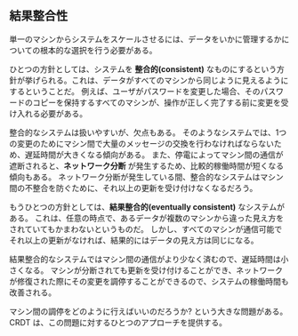 ## 結果整合性

単一のマシンからシステムをスケールさせるには、データをいかに管理するかについての根本的な選択を行う必要がある。

ひとつの方針としては、システムを **整合的(consistent)** なものにするという方針が挙げられる。これは、データがすべてのマシンから同じように見えるようにするということだ。
例えば、ユーザがパスワードを変更した場合、そのパスワードのコピーを保持するすべてのマシンが、操作が正しく完了する前に変更を受け入れる必要がある。

整合的なシステムは扱いやすいが、欠点もある。
そのようなシステムでは、1つの変更のためにマシン間で大量のメッセージの交換を行わなければならないため、遅延時間が大きくなる傾向がある。
また、停電によってマシン間の通信が遮断されると、**ネットワーク分断** が発生するため、比較的稼働時間が短くなる傾向もある。
ネットワーク分断が発生している間、整合的なシステムはマシン間の不整合を防ぐために、それ以上の更新を受け付けなくなるだろう。

もうひとつの方針としては、**結果整合的(eventually consistent)** なシステムがある。
これは、任意の時点で、あるデータが複数のマシンから違った見え方をされていてもかまわないというものだ。
しかし、すべてのマシンが通信可能でそれ以上の更新がなければ、結果的にはデータの見え方は同じになる。

結果整合的なシステムではマシン間の通信がより少なく済むので、遅延時間は小さくなる。
マシンが分断されても更新を受け付けることができ、ネットワークが修復された際にその変更を調停することができるので、システムの稼働時間も改善される。

マシン間の調停をどのように行えばいいのだろうか? という大きな問題がある。
CRDT は、この問題に対するひとつのアプローチを提供する。

